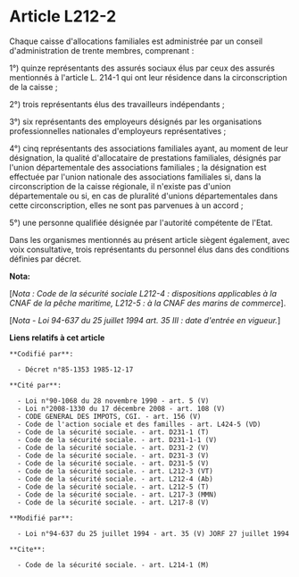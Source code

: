 # Article L212-2

Chaque caisse d'allocations familiales est administrée par un conseil d'administration de trente membres, comprenant : 

1°) quinze représentants des assurés sociaux élus par ceux des assurés mentionnés à l'article L. 214-1 qui ont leur résidence
dans la circonscription de la caisse ; 

2°) trois représentants élus des travailleurs indépendants ; 

3°) six représentants des employeurs désignés par les organisations professionnelles nationales d'employeurs
représentatives ; 

4°) cinq représentants des associations familiales ayant, au moment de leur désignation, la qualité d'allocataire de
prestations familiales, désignés par l'union départementale des associations familiales ; la désignation est effectuée par
l'union nationale des associations familiales si, dans la circonscription de la caisse régionale, il n'existe pas d'union
départementale ou si, en cas de pluralité d'unions départementales dans cette circonscription, elles ne sont pas parvenues à
un accord ; 

5°) une personne qualifiée désignée par l'autorité compétente de l'Etat. 

Dans les organismes mentionnés au présent article siègent également, avec voix consultative, trois représentants du personnel
élus dans des conditions définies par décret.

**Nota:**

[*Nota : Code de la sécurité sociale L212-4 : dispositions applicables à la CNAF de la pêche maritime, L212-5 : à la CNAF des
marins de commerce*].

[*Nota - Loi 94-637 du 25 juillet 1994 art. 35 III : date d'entrée en vigueur.*]

**Liens relatifs à cet article**

	**Codifié par**:

	  - Décret n°85-1353 1985-12-17

	**Cité par**:

	  - Loi n°90-1068 du 28 novembre 1990 - art. 5 (V)
	  - Loi n°2008-1330 du 17 décembre 2008 - art. 108 (V)
	  - CODE GENERAL DES IMPOTS, CGI. - art. 156 (V)
	  - Code de l'action sociale et des familles - art. L424-5 (VD)
	  - Code de la sécurité sociale. - art. D231-1 (T)
	  - Code de la sécurité sociale. - art. D231-1-1 (V)
	  - Code de la sécurité sociale. - art. D231-2 (V)
	  - Code de la sécurité sociale. - art. D231-3 (V)
	  - Code de la sécurité sociale. - art. D231-5 (V)
	  - Code de la sécurité sociale. - art. L212-3 (VT)
	  - Code de la sécurité sociale. - art. L212-4 (Ab)
	  - Code de la sécurité sociale. - art. L212-5 (T)
	  - Code de la sécurité sociale. - art. L217-3 (MMN)
	  - Code de la sécurité sociale. - art. L217-8 (V)

	**Modifié par**:

	  - Loi n°94-637 du 25 juillet 1994 - art. 35 (V) JORF 27 juillet 1994

	**Cite**:

	  - Code de la sécurité sociale. - art. L214-1 (M)
